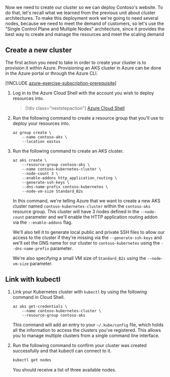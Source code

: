 Now we need to create our cluster so we can deploy Contoso's website. To do that, let's recall what we learned from the previous unit about cluster architectures. To make this deployment work we're going to need several nodes, because we need to meet the demand of customers, so let's use the "Single Control Plane and Multiple Nodes" architecture, since it provides the best way to create and manage the resources and meet the scaling demand

## Create a new cluster

The first action you need to take in order to create your cluster is to provision it within Azure. Provisioning an AKS cluster in Azure can be done in the Azure portal or through the Azure CLI.

[!INCLUDE [azure-exercise-subscription-prerequisite](../../../includes/azure-exercise-subscription-prerequisite.md)]

1. Log in to the Azure Cloud Shell with the account you wish to deploy resources into.

    > [!div class="nextstepaction"]
    > [Azure Cloud Shell](https://shell.azure.com/?azure-portal=true)

1. Run the following command to create a resource group that you'll use to deploy your resources into.

    ```azurecli
    az group create \
        --name contoso-aks \
        --location eastus
    ```

1. Run the following command to create an AKS cluster.

    ```azurecli
    az aks create \
        --resource-group contoso-aks \
        --name contoso-kubernetes-cluster \
        --node-count 3 \
        --enable-addons http_application_routing \
        --generate-ssh-keys \
        --dns-name-prefix contoso-kubernetes \
        --node-vm-size Standard_B2s
    ```

    In this command, we're telling Azure that we want to create a new AKS cluster named `contoso-kubernetes-cluster` within the `contoso-aks` resource group. This cluster will have 3 nodes defined in the `--node-count` parameter and we'll enable the HTTP application routing addon via the `--enable-addons` flag.

    We'll also tell it to generate local public and private SSH files to allow our access to the cluster if they're missing via the `--generate-ssh-keys` and we'll set the DNS name for our cluster to `contoso-kubernetes` using the `--dns-name-prefix` parameter.

    We're also specifying a small VM size of `Standard_B2s` using the `--node-vm-size` parameter.

## Link with kubectl

1. Link your Kubernetes cluster with `kubectl` by using the following command in Cloud Shell.

    ```azurecli
    az aks get-credentials \
        --name contoso-kubernetes-cluster \
        --resource-group contoso-aks
    ```

    This command will add an entry to your `~/.kube/config` file, which holds all the information to access the clusters you've registered. This allows you to manage multiple clusters from a single command line interface.

1. Run the following command to confirm your cluster was created successfully and that kubectl can connect to it.

    ```bash
    kubectl get nodes
    ```

    You should receive a list of three available nodes.
